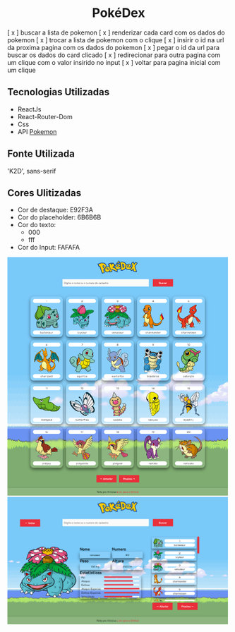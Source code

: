 <h1 align="center">PokéDex</h1>

[ x ] buscar a lista de pokemon
[ x ] renderizar cada card com os dados do pokemon
[ x ] trocar a lista de pokemon com o clique
[ x ] insirir o id na url da proxima pagina com os dados do pokemon
[ x ] pegar o id da url para buscar os dados do card clicado
[ x ] redirecionar para outra pagina com um clique com o valor insirido no input
[ x ] voltar para pagina inicial com um clique


<h2>Tecnologias Utilizadas</h2>
<ul>
  <li>ReactJs</li>
  <li>React-Router-Dom</li>
  <li>Css</li>
  <li>API 
  <a href="https://pokeapi.co/">Pokemon</a></li>
</ul>

<h2>Fonte Utilizada</h2>
<p>'K2D', sans-serif</p>

<h2>Cores Ulitizadas</h2>
<ul>
  <li>Cor de destaque: E92F3A </li>
  <li>Cor do placeholder: 6B6B6B </li>
  <li>
    Cor do texto: 
    <ul>
      <li>000</li>
      <li>fff</li>
    </ul>
   </li>
  <li>Cor do Input: FAFAFA</li>
</ul>

<img src="src/img/telaInicial.png" width="500px">
<img src="src/img/telaDeDados.png" width="500px">
